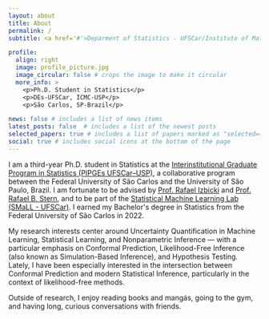 ```yaml
---
layout: about
title: About
permalink: /
subtitle: <a href='#'>Deparment of Statistics - UFSCar/Institute of Mathematics and Computer Science -USP</a>.

profile:
  align: right
  image: profile_picture.jpg
  image_circular: false # crops the image to make it circular
  more_info: >
    <p>Ph.D. Student in Statistics</p>
    <p>DEs-UFSCar, ICMC-USP</p>
    <p>São Carlos, SP-Brazil</p>

news: false # includes a list of news items
latest_posts: false  # includes a list of the newest posts
selected_papers: true # includes a list of papers marked as "selected={true}"
social: true # includes social icons at the bottom of the page
---
```


I am a third-year Ph.D. student in Statistics at the [Interinstitutional Graduate Program in Statistics (PIPGEs UFSCar–USP)](https://www.pipges.ufscar.br), a collaborative program between the Federal University of São Carlos and the University of São Paulo, Brazil. I am fortunate to be advised by [Prof. Rafael Izbicki](https://rafaelizbicki.com/) and [Prof. Rafael B. Stern](https://www.rafaelstern.science/), and to be part of the [Statistical Machine Learning Lab (SMaLL - UFSCar)](https://small-research.github.io/website/). I earned my Bachelor's degree in Statistics from the Federal University of São Carlos in 2022.

My research interests center around Uncertainty Quantification in Machine Learning, Statistical Learning, and Nonparametric Inference — with a particular emphasis on Conformal Prediction, Likelihood-Free Inference (also known as Simulation-Based Inference), and Hypothesis Testing. Lately, I have been especially interested in the intersection between Conformal Prediction and modern Statistical Inference, particularly in the context of likelihood-free methods.

Outside of research, I enjoy reading books and mangás, going to the gym, and having long, curious conversations with friends.



<!---
Write your biography here. Tell the world about yourself. Link to your favorite [subreddit](http://reddit.com). You can put a picture in, too. The code is already in, just name your picture `prof_pic.jpg` and put it in the `img/` folder.

Put your address / P.O. box / other info right below your picture. You can also disable any of these elements by editing `profile` property of the YAML header of your `_pages/about.md`. Edit `_bibliography/papers.bib` and Jekyll will render your [publications page](/al-folio/publications/) automatically.

Link to your social media connections, too. This theme is set up to use [Font Awesome icons](https://fontawesome.com/) and [Academicons](https://jpswalsh.github.io/academicons/), like the ones below. Add your Facebook, Twitter, LinkedIn, Google Scholar, or just disable all of them.
-->
